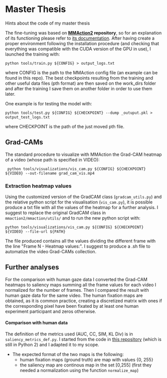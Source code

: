# Master Thesis
Hints about the code of my master thesis

The fine-tuning was based on **[MMAction2](https://github.com/open-mmlab/mmaction2) repository**, so for an explanation of its functioning please refer to [its documentation](https://mmaction2.readthedocs.io/en/latest/get_started/overview.html).
After having create a proper environment following the installation procedure (and checking that everything was compatible with the CUDA version of the GPU in use), I launched the training with: 
```console
python tools/train.py ${CONFIG} > output_logs.txt
```
where CONFIG is the path to the MMAction config file (an example can be found in this repo).
The best checkpoints resulting from the training and other useful data files (pth format) are then saved on the work_dirs folder and after the training I save them on another folder in order to use them later.

One example is for testing the model with:
```console
python tools/test.py ${CONFIG} ${CHECKPOINT} --dump _outuput.pkl > output_test_logs.txt
```
where CHECKPOINT is the path of the just moved pth file.

## Grad-CAMs


The standard procedure to visualize with MMAction the Grad-CAM heatmap of a video (whose path is specified in VIDEO):
```console
 python tools/visualizations/vis_cam.py ${CONFIG} ${CHECKPOINT} ${VIDEO} --out-filename grad_cam_vis.mp4
```

### Extraction heatmap values

Using the customized version of the GradCAM class (`gradcam_utils.py`) and the relative python script for the visualisation (`vis_cam.py`),  it is possible produce a txt file with all the values of the heatmap for a further analysis. I suggest to replace the original GradCAM class in `mmaction2/mmaction/utils/` and to run the new python script with:
```console
python tools/visualizations/vis_cam.py ${CONFIG} ${CHECKPOINT} ${VIDEO} --file-url ${PATH}
```
The file produced contains all the values dividing the different frame with the line "Frame N - Heatmap values:". I suggest to produce a .sh file to automatize the video Grad-CAMs collection.


## Further analyses

For the comparison with human gaze data I converted the Grad-CAM heatmaps to saliency maps summing all the frame values for each video I normalized for the number of frames. Then I compared the result with human gaze data for the same video. The human fixation maps are obtained, as it is common practice, creating a discretized matrix with ones if the corresponding pixel have been fixated by at least one human experiment participant and zeros otherwise.

#### Comparison with human data

The definition of the metrics used (AUC, CC, SIM, KL Div) is in `saliency_metrics_def.py`. I started from the code in [this repository](https://github.com/tarunsharma1/saliency_metrics) (which is still in Python 2) and I adapted it to my scope.

* The expected format of the two maps is the following:
  + human fixation maps (ground truth) are map with values {0, 255}
  + the saliency map are continous map in the set [0,255] (first they needed a normalization using the function `normalize_map`)


















